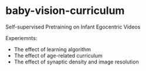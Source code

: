 # baby-vision-curriculum

Self-supervised Pretraining on Infant Egocentric Videos

Experiemnts: 
- The effect of learning algorithm
- The effect of age-related curriculum
- The effect of synaptic density and image resolution
